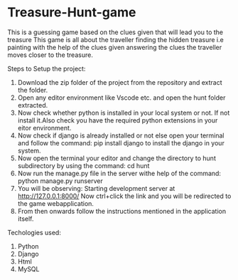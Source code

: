 # Treasure-Hunt-game
This is a guessing game based on the clues given that will lead you to the treasure
This game is all about the traveller finding the hidden treasure i.e painting with the help of the clues given answering the clues the traveller moves closer to the treasure.

Steps to Setup the project:

1. Download the zip folder of the project from the repository and extract the folder.
2. Open any editor environment like Vscode etc. and open the hunt folder extracted.
3. Now check whether python is installed in your local system or not. If not install it.Also check you have the required python extensions in your eitor environment.
4. Now check if django is already installed or not else open your terminal and follow the command:
          pip install django
   to install the django in your system.
5. Now open the terminal your editor and change the directory to hunt subdirectory by using the command:
          cd hunt
6. Now run the manage.py file in the server withe help of the command:
          python manage.py runserver
7. You will be observing:
          Starting development server at http://127.0.0.1:8000/
   Now ctrl+click the link and you will be redirected to the game webapplication.
8. From then onwards follow the instructions mentioned in the application itself.

Techologies used:

1. Python
2. Django
3. Html
4. MySQL
